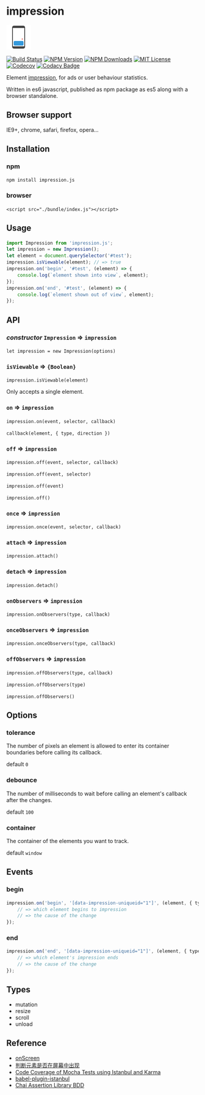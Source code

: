 # impression

![impression](./assets/images/impression.jpg)

[![Build Status][travis-image]][travis-url]
[![NPM Version][npm-version-image]][npm-url]
[![NPM Downloads][npm-downloads-image]][npm-url]
[![MIT License][license-image]][license-url]
[![Codecov][codecov-image]][codecov-url]
[![Codacy Badge][codacy-image]][codacy-url]

Element [impression](https://en.wikipedia.org/wiki/Impression_(online_media)), for ads or user behaviour statistics.

Written in es6 javascript, published as npm package as es5 along with a browser standalone.

## Browser support

IE9+, chrome, safari, firefox, opera...

## Installation

### npm

`npm install impression.js`

### browser

`<script src="./bundle/index.js"></script>`

## Usage

```js
import Impression from 'impression.js';
let impression = new Impression();
let element = document.querySelector('#test');
impression.isViewable(element); // => true
impression.on('begin', '#test', (element) => {
    console.log(`element shown into view`, element);
});
impression.on('end', '#test', (element) => {
    console.log(`element shown out of view`, element);
});
```

## API

### *constructor* `Impression` => `impression`

`let impression = new Impression(options)`

### `isViewable` => `{Boolean}`

`impression.isViewable(element)`

Only accepts a single element.

### `on` => `impression`

`impression.on(event, selector, callback)`

`callback(element, { type, direction })`

### `off` => `impression`

`impression.off(event, selector, callback)`

`impression.off(event, selector)`

`impression.off(event)`

`impression.off()`

### `once` => `impression`

`impression.once(event, selector, callback)`

### `attach` => `impression`

`impression.attach()`

### `detach` => `impression`

`impression.detach()`

### `onObservers` => `impression`

`impression.onObservers(type, callback)`

### `onceObservers` => `impression`

`impression.onceObservers(type, callback)`

### `offObservers` => `impression`

`impression.offObservers(type, callback)`

`impression.offObservers(type)`

`impression.offObservers()`

## Options

### tolerance

The number of pixels an element is allowed to enter its container boundaries before calling its callback.

default `0`

### debounce

The number of milliseconds to wait before calling an element's callback after the changes.
 
default `100`

### container

The container of the elements you want to track.
 
default `window`

## Events

### begin

```js
impression.on('begin', '[data-impression-uniqueid="1"]', (element, { type }) => {
    // => which element begins to impression
    // => the cause of the change
});
```

### end

```js
impression.on('end', '[data-impression-uniqueid="1"]', (element, { type }) => {
    // => which element's impression ends
    // => the cause of the change
});
```

## Types

- mutation
- resize
- scroll
- unload

## Reference

- [onScreen](https://github.com/silvestreh/onScreen)
- [判断元素是否在屏幕中出现](https://vivaxyblog.github.io/2016/08/17/is-element-on-screen.html)
- [Code Coverage of Mocha Tests using Istanbul and Karma](https://ariya.io/2013/12/code-coverage-of-mocha-tests-using-istanbul-and-karma)
- [babel-plugin-istanbul](https://github.com/istanbuljs/babel-plugin-istanbul)
- [Chai Assertion Library BDD](http://chaijs.com/api/bdd/)

[travis-image]: https://img.shields.io/travis/vivaxy/impression.svg?style=flat-square
[travis-url]: https://travis-ci.org/vivaxy/impression
[npm-version-image]: http://img.shields.io/npm/v/impression.js.svg?style=flat-square
[npm-url]: https://www.npmjs.com/package/impression.js
[npm-downloads-image]: https://img.shields.io/npm/dt/impression.js.svg?style=flat-square
[license-image]: https://img.shields.io/npm/l/impression.js.svg?style=flat-square
[license-url]: LICENSE
[codecov-image]: https://img.shields.io/codecov/c/github/vivaxy/impression.svg?style=flat-square
[codecov-url]: https://codecov.io/gh/vivaxy/impression
[codacy-image]: https://api.codacy.com/project/badge/Grade/d7b573db992a43acae3c7ef06c2cd312
[codacy-url]: https://www.codacy.com/app/vivaxy2012/impression?utm_source=github.com&amp;utm_medium=referral&amp;utm_content=vivaxy/impression&amp;utm_campaign=Badge_Grade
